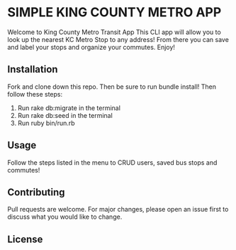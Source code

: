 # SIMPLE KING COUNTY METRO APP

Welcome to King County Metro Transit App
This CLI app will allow you to look up the nearest KC Metro Stop to any address!
From there you can save and label your stops and organize your commutes.
Enjoy!

## Installation

Fork and clone down this repo. Then be sure to run bundle install!
Then follow these steps:
1) Run rake db:migrate in the terminal
2) Run rake db:seed in the terminal
3) Run ruby bin/run.rb

## Usage

Follow the steps listed in the menu to CRUD users, saved bus stops and commutes!

## Contributing
Pull requests are welcome. For major changes, please open an issue first to discuss what you would like to change.

## License